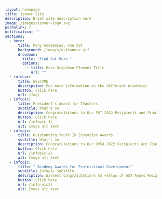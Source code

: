 ```yaml
---
layout: homepage
title: Isomer Site
description: Brief site description here
image: /images/isomer-logo.svg
permalink: /
notification: ""
sections:
  - hero:
      title: Many Academies, One AST
      background: /images/astbanner.gif
      dropdown:
        title: "Find Out More "
        options:
          - title: Hero Dropdown Element Title
            url: ""
  - infobar:
      title: WELCOME
      description: For more information on the different Academies
      button: Click here
      url: /faq/
  - infopic:
      title: President's Award for Teachers
      subtitle: What's on
      description: Congratulations to Our PAT 2022 Recipients and Finalists!
      button: Click here
      url: /infopic-1/
      alt: Image alt text
  - infopic:
      title: Outstanding Youth In Education Awards
      subtitle: What's on
      description: Congratulations to Our OYEA 2022 Recipients and Finalists!
      button: Click here
      url: /infopic-2/
      alt: Image alt text
  - infopic:
      title: " Academy Awards for Professional Development"
      subtitle: Infopic Subtitle
      description: Warmest Congratulations to Fellow of AST Award Recipients!
      button: Click here
      url: /info-pic3/
      alt: Image alt text
---
```

